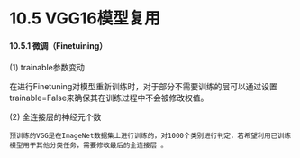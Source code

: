 # 10.5 VGG16模型复用

#### 10.5.1 微调（Finetuining）

\(1\) trainable参数变动

在进行Finetuning对模型重新训练时，对于部分不需要训练的层可以通过设置trainable=False来确保其在训练过程中不会被修改权值。

\(2\) 全连接层的神经元个数

    预训练的VGG是在ImageNet数据集上进行训练的，对1000个类别进行判定，若希望利用已训练模型用于其他分类任务，需要修改最后的全连接层 。

